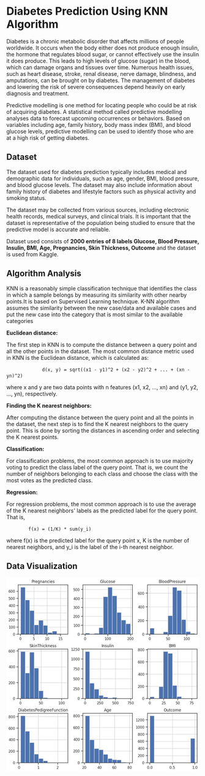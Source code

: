 
# Diabetes Prediction Using KNN Algorithm

Diabetes is a chronic metabolic disorder that affects millions of people worldwide. It occurs when the body either does not produce enough insulin, the hormone that regulates blood sugar, or cannot effectively use the insulin it does produce. This leads to high levels of glucose (sugar) in the blood, which can damage organs and tissues over time.  Numerous health issues, such as heart disease, stroke, renal disease, nerve damage, blindness, and amputations, can be brought on by diabetes. The management of diabetes and lowering the risk of severe consequences depend heavily on early diagnosis and treatment. 

Predictive modelling is one method for locating people who could be at risk of acquiring diabetes. A statistical method called predictive modelling analyses data to forecast upcoming occurrences or behaviors. Based on variables including age, family history, body mass index (BMI), and blood glucose levels, predictive modelling can be used to identify those who are at a high risk of getting diabetes. 







## Dataset

The dataset used for diabetes prediction typically includes medical and demographic data for individuals, such as age, gender, BMI, blood pressure, and blood glucose levels. The dataset may also include information about family history of diabetes and lifestyle factors such as physical activity and smoking status.

The dataset may be collected from various sources, including electronic health records, medical surveys, and clinical trials. It is important that the dataset is representative of the population being studied to ensure that the predictive model is accurate and reliable.

Dataset used consists of **2000 entries of 8 labels Glucose, Blood Pressure, Insulin, BMI, Age, Pregnancies, Skin Thickness, Outcome** and the dataset is used from Kaggle.
## Algorithm Analysis
KNN is a reasonably simple classification technique that identifies the class in which a sample belongs by measuring its similarity with other nearby points.It is based on Supervised Learning technique. K-NN algorithm assumes the similarity between the new case/data and available cases and put the new case into the category that is most similar to the available categories

**Euclidean distance:**

The first step in KNN is to compute the distance between a query point and all the other points in the dataset. The most common distance metric used in KNN is the Euclidean distance, which is calculated as:
           
                 d(x, y) = sqrt((x1 - y1)^2 + (x2 - y2)^2 + ... + (xn - yn)^2)

where x and y are two data points with n features (x1, x2, ..., xn) and (y1, y2, ..., yn), respectively.

**Finding the K nearest neighbors:**
 
After computing the distance between the query point and all the points in the dataset, the next step is to find the K nearest neighbors to the query point. This is done by sorting the distances in ascending order and selecting the K nearest points. 

**Classification:**

For classification problems, the most common approach is to use majority voting to predict the class label of the query point. That is, we count the number of neighbors belonging to each class and choose the class with the most votes as the predicted class. 

**Regression:**

For regression problems, the most common approach is to use the average of the K nearest neighbors' labels as the predicted label for the query point. That is,

            f(x) = (1/K) * sum(y_i) 
            
 where f(x) is the predicted label for the query point x, K is the number of nearest neighbors, and y_i is the label of the i-th nearest neighbor.

## Data Visualization

![alt text](https://github.com/parth-lotte/Diabetes-Prediciton-Using-KNN---Algorithm/blob/main/Histogram.png)